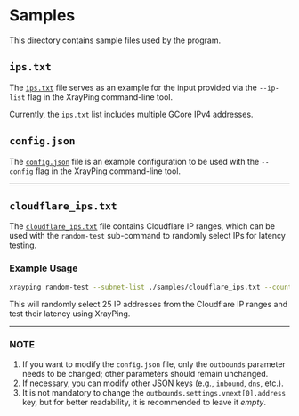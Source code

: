 # Samples

This directory contains sample files used by the program.

## `ips.txt`

The [`ips.txt`](ips.txt) file serves as an example for the input provided via the `--ip-list` flag in the XrayPing command-line tool.

Currently, the `ips.txt` list includes multiple GCore IPv4 addresses.

## `config.json`

The [`config.json`](config.json) file is an example configuration to be used with the `--config` flag in the XrayPing command-line tool.

---

## `cloudflare_ips.txt`

The [`cloudflare_ips.txt`](cloudflare_ips.txt) file contains Cloudflare IP ranges, which can be used with the `random-test` sub-command to randomly select IPs for latency testing.

### Example Usage

```bash
xrayping random-test --subnet-list ./samples/cloudflare_ips.txt --count 25
```

This will randomly select 25 IP addresses from the Cloudflare IP ranges and test their latency using XrayPing.

---

### NOTE

1. If you want to modify the `config.json` file, only the `outbounds` parameter needs to be changed; other parameters should remain unchanged.
2. If necessary, you can modify other JSON keys (e.g., `inbound`, `dns`, etc.).
3. It is not mandatory to change the `outbounds.settings.vnext[0].address` key, but for better readability, it is recommended to leave it _empty_.
